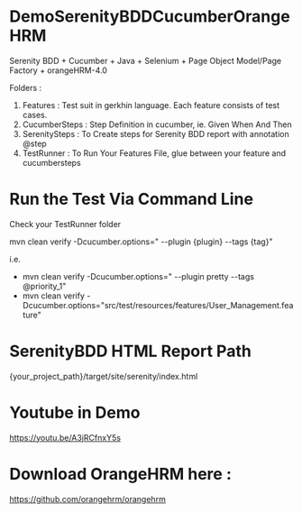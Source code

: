 # DemoSerenityBDDCucumberOrangeHRM
Serenity BDD + Cucumber + Java + Selenium + Page Object Model/Page Factory + orangeHRM-4.0

Folders :
1. Features : Test suit in gerkhin language. Each feature consists of test cases.
2. CucumberSteps : Step Definition in cucumber, ie. Given When And Then 
3. SerenitySteps : To Create steps for Serenity BDD report with annotation @step
4. TestRunner : To Run Your Features File, glue between your feature and cucumbersteps

# Run the Test Via Command Line
Check your TestRunner folder

mvn clean verify -Dcucumber.options=" --plugin {plugin} --tags {tag}"

i.e. 
- mvn clean verify -Dcucumber.options=" --plugin pretty --tags @priority_1"
- mvn clean verify -Dcucumber.options="src/test/resources/features/User_Management.feature"

# SerenityBDD HTML Report Path
{your_project_path}/target/site/serenity/index.html

# Youtube in Demo
 https://youtu.be/A3jRCfnxY5s
 
 
# Download OrangeHRM here :
https://github.com/orangehrm/orangehrm
